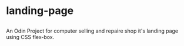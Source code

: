 # landing-page
##
An Odin Project for computer selling and repaire shop it's landing page using CSS flex-box.
